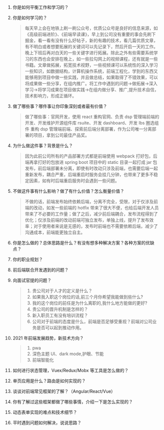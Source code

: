 1. 你是如何平衡工作和学习的？
2. 你是如何学习的？

   > 每天早上会在地铁上刷一刷公众号，优质公众号是良好的信息来源，如《高级前端进阶》、《前端早读课》，早上到公司没有重要的事会先刷下掘金，看一看有没有什么好帖子，新的有趣的技术，看几篇优质文章，有不明白或者想要拓展的关键词可以先记录下，然后开启一天的工作。晚上下班后再对白天的一些关键字进行拓展。除此之外有些需要系统学习的东西也会安排在晚上，如一些拉勾网上的视频课程，还有就是一些书籍。文章做拓展，拓宽技术视野，一些视频课可以系统性的深入学习一些知识，如数据结构，计算机操作系统，前端工程化，学到的东西又能够用到项目中做一些实践，并且做总结，如果取得了不错效果，可以将成果做一些分享，在组内推广。将工作中遇到的问题->做拓展->深入学习->将学习成果在项目做实践->在组内做分享、推广,提升技术自信，技术影响力，形成正循环。

3. 做了哪些事？哪件事让你印象深刻或者最有价值？

   > 做了哪些事：官网开发，使用 react 重构官网、负责 dsp 管理端前端的开发、开发维护开源组件库 rsuite、开发 dashboard、开发 lbs 圈选组件
   > 重构 dsp 管理端前端、探索前后端分离部署，作为公司唯一分离部署的项目，拿到公司最佳产品奖。

4. 为什么做这件事？背景是什么？

   > 因为此前公司所有的产品部署方式都是前端使用 webpack 打好包，后端再拿打好的包放进 spring boot 项目中的 static 目录一起打成 jar 包发布，前后端部署未分离，即使有时改动只涉及前端，也需要后端一起重新发布，耦合严重，后端重启时服务会挂几分钟，也带来了更多不稳定因素，如有时后端重启服务时会遇到一些问题。

5. 不做这件事有什么影响？做了有什么价值？怎么衡量价值？

   > 不做的话，前端发布始终依赖后端，分离不完全，受限，对于仅涉及前端的改动，如发一些前端的 hotfix 带来了很大不便，也给后端开发人员带来了不必要的工作量；做了之后，减少前后端耦合，发布流程得到了优化；仅涉及前端的改动前端可独立发布，单独上线，提升了发布效率；对于使用者来说是无感的，发布时前端也不需要依赖后端，减少了沟通成本，前端能更独立自主。

6. 你是怎么做的？总体思路是什么？有没有想多种解决方案？各种方案的优缺点？

7. 你的职业规划？

8. 前后端联合开发遇到的问题？

9. 向面试官提的问题？

   > 1. 贵公司对于人才的定义是什么？
   > 2. 如果我入职这个岗位的话,前三个月你希望我能做到些什么?
   > 3. 我的这个岗位的前任是为什么离职的,我什么地方能做的更好?
   > 4. 贵公司的晋升机制是怎样的？
   > 5. 新入职员工有没有培训流程？
   > 6. 公司对于前端的态度是什么，前端是否足够受重视？前端对公司业务是否可以起到推动作用。

10. 2021 年前端发展趋势，新技术方向？

    > 1. pwa
    > 2. 深色主题 UI、dark mode,护眼、节能
    > 3. 前端智能化

11. 如何进行状态管理，Vuex/Redux/Mobx 等工具是怎么做的？

12. 单页应用是什么？路由是如何实现的？

13. 谈谈对前端常见框架的了解？（Angular/React/Vue）

14. 你有了解过这些框架都做了哪些事情，介绍一下是怎么实现的？

15. 动态表单实现的难点和技术细节？

16. 平时遇到问题如何解决，说说思路？
